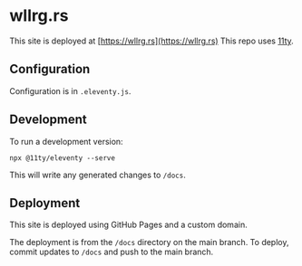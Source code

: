 # wllrg.rs

This site is deployed at [https://wllrg.rs](https://wllrg.rs)
This repo uses [11ty](https://www.11ty.dev/).

## Configuration

Configuration is in `.eleventy.js`.

## Development

To run a development version:

```
npx @11ty/eleventy --serve
```

This will write any generated changes to `/docs`.

## Deployment

This site is deployed using GitHub Pages and a custom domain.

The deployment is from the `/docs` directory on the main branch. To deploy, commit updates to `/docs` and push to the main branch.
